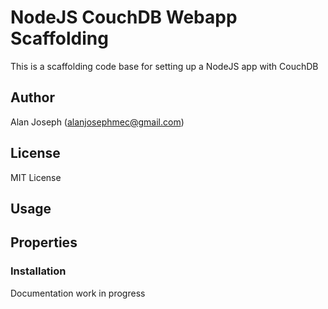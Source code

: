 # NodeJS CouchDB Webapp Scaffolding
This is a scaffolding code base for setting up a NodeJS app with CouchDB

## Author
Alan Joseph (alanjosephmec@gmail.com)

## License
MIT License

## Usage
## Properties
### Installation
Documentation work in progress
